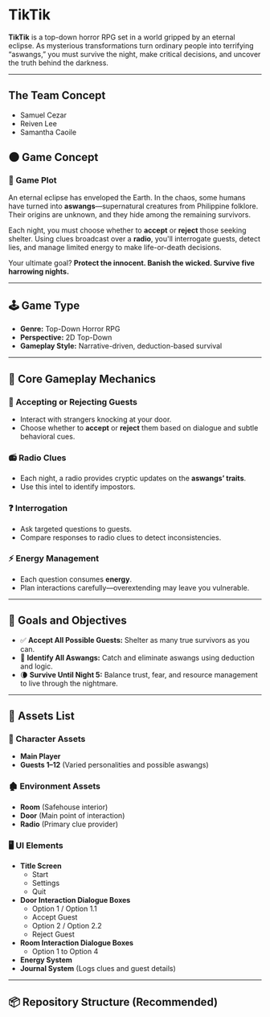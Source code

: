 #  TikTik

**TikTik** is a top-down horror RPG set in a world gripped by an eternal eclipse. As mysterious transformations turn ordinary people into terrifying “aswangs,” you must survive the night, make critical decisions, and uncover the truth behind the darkness.

---
##  The Team Concept
- Samuel Cezar
- Reiven Lee
- Samantha Caoile
## 🌑 Game Concept

### 📜 Game Plot

An eternal eclipse has enveloped the Earth. In the chaos, some humans have turned into **aswangs**—supernatural creatures from Philippine folklore. Their origins are unknown, and they hide among the remaining survivors.

Each night, you must choose whether to **accept** or **reject** those seeking shelter. Using clues broadcast over a **radio**, you'll interrogate guests, detect lies, and manage limited energy to make life-or-death decisions.

Your ultimate goal? **Protect the innocent. Banish the wicked. Survive five harrowing nights.**

---

## 🕹️ Game Type

- **Genre:** Top-Down Horror RPG  
- **Perspective:** 2D Top-Down  
- **Gameplay Style:** Narrative-driven, deduction-based survival

---

## 🔧 Core Gameplay Mechanics

### 🧍 Accepting or Rejecting Guests
- Interact with strangers knocking at your door.
- Choose whether to **accept** or **reject** them based on dialogue and subtle behavioral cues.

### 📻 Radio Clues
- Each night, a radio provides cryptic updates on the **aswangs’ traits**.
- Use this intel to identify impostors.

### ❓ Interrogation
- Ask targeted questions to guests.
- Compare responses to radio clues to detect inconsistencies.

### ⚡ Energy Management
- Each question consumes **energy**.
- Plan interactions carefully—overextending may leave you vulnerable.

---

## 🎯 Goals and Objectives

- ✅ **Accept All Possible Guests:** Shelter as many true survivors as you can.
- 🔪 **Identify All Aswangs:** Catch and eliminate aswangs using deduction and logic.
- 🌘 **Survive Until Night 5:** Balance trust, fear, and resource management to live through the nightmare.

---

## 🧰 Assets List

### 👤 Character Assets
- **Main Player**
- **Guests 1–12** (Varied personalities and possible aswangs)

### 🏚️ Environment Assets
- **Room** (Safehouse interior)
- **Door** (Main point of interaction)
- **Radio** (Primary clue provider)

### 🖥️ UI Elements
- **Title Screen**
  - Start
  - Settings
  - Quit
- **Door Interaction Dialogue Boxes**
  - Option 1 / Option 1.1
  - Accept Guest
  - Option 2 / Option 2.2
  - Reject Guest
- **Room Interaction Dialogue Boxes**
  - Option 1 to Option 4
- **Energy System**
- **Journal System** (Logs clues and guest details)

---

## 📦 Repository Structure (Recommended)

